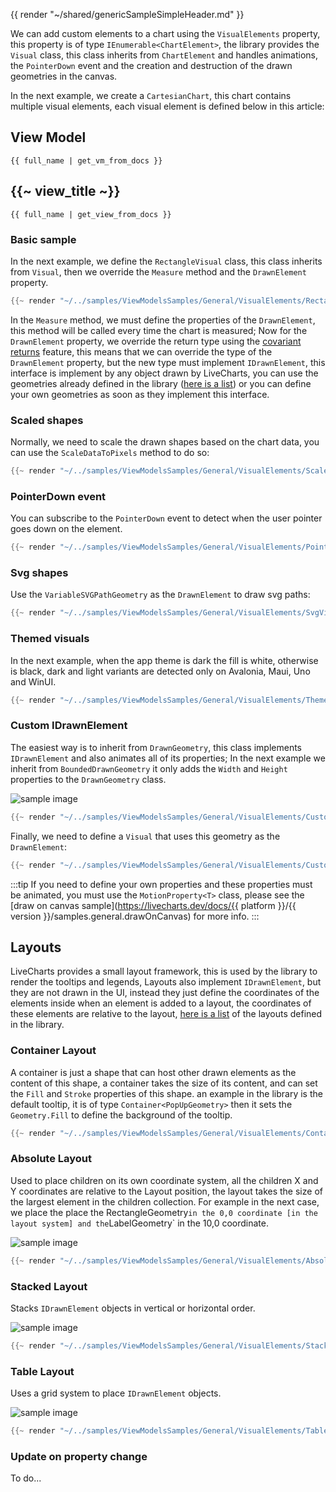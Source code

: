 {{ render "~/shared/genericSampleSimpleHeader.md" }}

We can add custom elements to a chart using the `VisualElements` property, this property is of type `IEnumerable<ChartElement>`,
the library provides the `Visual` class, this class inherits from `ChartElement` and handles animations, the `PointerDown` event and
the creation and destruction of the drawn geometries in the canvas.

In the next example, we create a `CartesianChart`, this chart contains multiple visual elements, each visual element is defined below in this article:

## View Model

```
{{ full_name | get_vm_from_docs }}
```

## {{~ view_title ~}}

```
{{ full_name | get_view_from_docs }}
```

### Basic sample

In the next example, we define the `RectangleVisual` class, this class inherits from `Visual`, then we override the `Measure` method
and the `DrawnElement` property.

```csharp
{{~ render "~/../samples/ViewModelsSamples/General/VisualElements/RectangleVisual.cs" ~}}
```

In the `Measure` method, we must define the properties of the `DrawnElement`, this method will be called every time the chart is measured;
Now for the `DrawnElement` property, we override the return type using the [covariant returns](https://learn.microsoft.com/en-us/dotnet/csharp/language-reference/proposals/csharp-9.0/covariant-returns)
feature, this means that we can override the type of the `DrawnElement` property, but the new type must implement `IDrawnElement`, this interface
is implement by any object drawn by LiveCharts, you can use the geometries already defined in the library 
([here is a list](https://github.com/beto-rodriguez/LiveCharts2/tree/master/src/skiasharp/LiveChartsCore.SkiaSharp/Drawing/Geometries)) 
or you can define your own geometries as soon as they implement this interface.

### Scaled shapes

Normally, we need to scale the drawn shapes based on the chart data, you can use the `ScaleDataToPixels` method to do so:

```csharp
{{~ render "~/../samples/ViewModelsSamples/General/VisualElements/ScaledRectangleVisual.cs" ~}}
```

### PointerDown event

You can subscribe to the `PointerDown` event to detect when the user pointer goes down on the element.

```csharp
{{~ render "~/../samples/ViewModelsSamples/General/VisualElements/PointerDownAwareVisual.cs" ~}}
```

### Svg shapes

Use the `VariableSVGPathGeometry` as the `DrawnElement` to draw svg paths:

```csharp
{{~ render "~/../samples/ViewModelsSamples/General/VisualElements/SvgVisual.cs" ~}}
```

### Themed visuals

In the next example, when the app theme is dark the fill is white, otherwise is black, dark and light variants are detected only
on Avalonia, Maui, Uno and WinUI.

```csharp
{{~ render "~/../samples/ViewModelsSamples/General/VisualElements/ThemedVisual.cs" ~}}
```

### Custom IDrawnElement

The easiest way is to inherit from `DrawnGeometry`, this class implements `IDrawnElement` and also animates all of its properties;
In the next example we inherit from `BoundedDrawnGeometry` it only adds the `Width` and `Height` properties to the `DrawnGeometry` class.

<div class="text-center sample-img">
    <img src="{{ assets_url }}/docs/{{ unique_name }}/custom.png" alt="sample image" />
</div>

```csharp
{{~ render "~/../samples/ViewModelsSamples/General/VisualElements/CustomSkiaShape.cs" ~}}
```

Finally, we need to define a `Visual` that uses this geometry as the `DrawnElement`:

```csharp
{{~ render "~/../samples/ViewModelsSamples/General/VisualElements/CustomVisual.cs" ~}}
```

:::tip
If you need to define your own properties and these properties must be animated, you must use the `MotionProperty<T>` class, please see the
[draw on canvas sample](https://livecharts.dev/docs/{{ platform }}/{{ version }}/samples.general.drawOnCanvas) for more info.
:::

## Layouts

LiveCharts provides a small layout framework, this is used by the library to render the tooltips and legends,
Layouts also implement `IDrawnElement`, but they are not drawn in the UI, instead they just define the coordinates
of the elements inside when an element is added to a layout, the coordinates of these elements are relative to the
layout, [here is a list](https://github.com/beto-rodriguez/LiveCharts2/tree/master/src/skiasharp/LiveChartsCore.SkiaSharp/Drawing/Layouts)
of the layouts defined in the library.

### Container Layout

A container is just a shape that can host other drawn elements as the content of this shape, a container takes the size of its content, and can
set the `Fill` and `Stroke` properties of this shape. an example in the library is the default tooltip, it is of type `Container<PopUpGeometry>`
then it sets the `Geometry.Fill` to define the background of the tooltip.

```csharp
{{~ render "~/../samples/ViewModelsSamples/General/VisualElements/ContainerVisual.cs" ~}}
```

### Absolute Layout

Used to place children on its own coordinate system, all the children X and Y coordinates are relative to the Layout position, the layout takes
the size of the largest element in the children collection. For example in the next case, we place the place the RectangleGeometry` in the 0,0
coordinate [in the layout system] and the `LabelGeometry` in the 10,0 coordinate.

<div class="text-center sample-img">
    <img src="{{ assets_url }}/docs/{{ unique_name }}/absolute.png" alt="sample image" />
</div>

```csharp
{{~ render "~/../samples/ViewModelsSamples/General/VisualElements/AbsoluteVisual.cs" ~}}
```

### Stacked Layout

Stacks `IDrawnElement` objects in vertical or horizontal order.

<div class="text-center sample-img">
    <img src="{{ assets_url }}/docs/{{ unique_name }}/stack.png" alt="sample image" />
</div>

```csharp
{{~ render "~/../samples/ViewModelsSamples/General/VisualElements/StackedVisual.cs" ~}}
```

### Table Layout

Uses a grid system to place `IDrawnElement` objects.

<div class="text-center sample-img">
    <img src="{{ assets_url }}/docs/{{ unique_name }}/table.png" alt="sample image" />
</div>

```csharp
{{~ render "~/../samples/ViewModelsSamples/General/VisualElements/TableVisual.cs" ~}}
```

### Update on property change

To do...